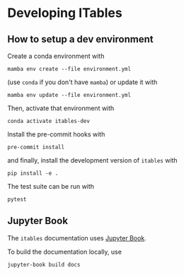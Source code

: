 # Developing ITables

## How to setup a dev environment

Create a conda environment with
```shell
mamba env create --file environment.yml
```
(use `conda` if you don't have `mamba`) or update it with
```shell
mamba env update --file environment.yml
```

Then, activate that environment with
```shell
conda activate itables-dev
```

Install the pre-commit hooks with
```shell
pre-commit install
```

and finally, install the development version of `itables` with
```shell
pip install -e .
```

The test suite can be run with
```shell
pytest
```

## Jupyter Book

The `itables` documentation uses [Jupyter Book](https://jupyterbook.org/).

To build the documentation locally, use
```
jupyter-book build docs
```
